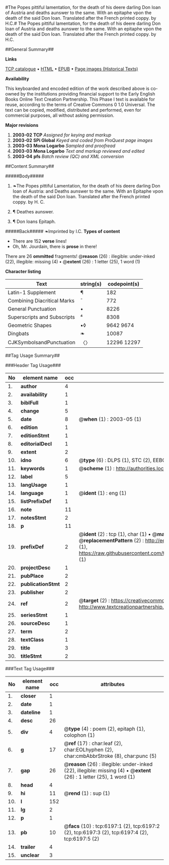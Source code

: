 #The Popes pittiful lamentation, for the death of his deere darling Don Ioan of Austria and deaths aunswer to the same. With an epitaphe vpon the death of the said Don Ioan. Translated after the French printed coppy. by H.C.#
The Popes pittiful lamentation, for the death of his deere darling Don Ioan of Austria and deaths aunswer to the same. With an epitaphe vpon the death of the said Don Ioan. Translated after the French printed coppy. by H.C.

##General Summary##

**Links**

[TCP catalogue](http://www.ota.ox.ac.uk/tcp/)  • 
[HTML](http://tei.it.ox.ac.uk/tcp/Texts-HTML/free/A02/A02218.html)  • 
[EPUB](http://tei.it.ox.ac.uk/tcp/Texts-EPUB/free/A02/A02218.epub) • 
[Page images (Historical Texts)](https://data.historicaltexts.jisc.ac.uk/view?pubId=eebo-99841601e&pageId=eebo-99841601e-6197-1)

**Availability**

This keyboarded and encoded edition of the
	       work described above is co-owned by the institutions
	       providing financial support to the Early English Books
	       Online Text Creation Partnership. This Phase I text is
	       available for reuse, according to the terms of Creative
	       Commons 0 1.0 Universal. The text can be copied,
	       modified, distributed and performed, even for
	       commercial purposes, all without asking permission.

**Major revisions**

1. __2003-02__ __TCP__ *Assigned for keying and markup*
1. __2003-02__ __SPi Global__ *Keyed and coded from ProQuest page images*
1. __2003-03__ __Mona Logarbo__ *Sampled and proofread*
1. __2003-03__ __Mona Logarbo__ *Text and markup reviewed and edited*
1. __2003-04__ __pfs__ *Batch review (QC) and XML conversion*

##Content Summary##

#####Body#####

1. ❧The Popes pittiful Lamentation, for the death of his deere darling Don Ioan of Austria: and Deaths aunswer to the same. With an Epitaphe vpon the death of the said Don Ioan. Translated after the French printed coppy. by H. C.

1. ¶ Deathes aunswer.

1. ¶ Don Ioans Epitaph.

#####Back#####
❧Imprinted by I.C.
**Types of content**

  * There are 152 **verse** lines!
  * Oh, Mr. Jourdain, there is **prose** in there!

There are 26 **ommitted** fragments! 
 @__reason__ (26) : illegible: under-inked (22), illegible: missing (4)  •  @__extent__ (26) : 1 letter (25), 1 word (1)

**Character listing**


|Text|string(s)|codepoint(s)|
|---|---|---|
|Latin-1 Supplement|¶|182|
|Combining             Diacritical Marks|̄|772|
|General Punctuation|•|8226|
|Superscripts             and Subscripts|⁴|8308|
|Geometric Shapes|▪◊|9642 9674|
|Dingbats|❧|10087|
|CJKSymbolsandPunctuation|〈〉|12296 12297|

##Tag Usage Summary##

###Header Tag Usage###

|No|element name|occ|attributes|
|---|---|---|---|
|1.|__author__|4||
|2.|__availability__|1||
|3.|__biblFull__|1||
|4.|__change__|5||
|5.|__date__|8| @__when__ (1) : 2003-05 (1)|
|6.|__edition__|1||
|7.|__editionStmt__|1||
|8.|__editorialDecl__|1||
|9.|__extent__|2||
|10.|__idno__|6| @__type__ (6) : DLPS (1), STC (2), EEBO-CITATION (1), PROQUEST (1), VID (1)|
|11.|__keywords__|1| @__scheme__ (1) : http://authorities.loc.gov/ (1)|
|12.|__label__|5||
|13.|__langUsage__|1||
|14.|__language__|1| @__ident__ (1) : eng (1)|
|15.|__listPrefixDef__|1||
|16.|__note__|11||
|17.|__notesStmt__|2||
|18.|__p__|11||
|19.|__prefixDef__|2| @__ident__ (2) : tcp (1), char (1)  •  @__matchPattern__ (2) : ([0-9\-]+):([0-9IVX]+) (1), (.+) (1)  •  @__replacementPattern__ (2) : http://eebo.chadwyck.com/downloadtiff?vid=$1&page=$2 (1), https://raw.githubusercontent.com/textcreationpartnership/Texts/master/tcpchars.xml#$1 (1)|
|20.|__projectDesc__|1||
|21.|__pubPlace__|2||
|22.|__publicationStmt__|2||
|23.|__publisher__|2||
|24.|__ref__|2| @__target__ (2) : https://creativecommons.org/publicdomain/zero/1.0/ (1), http://www.textcreationpartnership.org/docs/. (1)|
|25.|__seriesStmt__|1||
|26.|__sourceDesc__|1||
|27.|__term__|2||
|28.|__textClass__|1||
|29.|__title__|3||
|30.|__titleStmt__|2||


###Text Tag Usage###

|No|element name|occ|attributes|
|---|---|---|---|
|1.|__closer__|1||
|2.|__date__|1||
|3.|__dateline__|1||
|4.|__desc__|26||
|5.|__div__|4| @__type__ (4) : poem (2), epitaph (1), colophon (1)|
|6.|__g__|17| @__ref__ (17) : char:leaf (2), char:EOLhyphen (2), char:cmbAbbrStroke (8), char:punc (5)|
|7.|__gap__|26| @__reason__ (26) : illegible: under-inked (22), illegible: missing (4)  •  @__extent__ (26) : 1 letter (25), 1 word (1)|
|8.|__head__|4||
|9.|__hi__|11| @__rend__ (1) : sup (1)|
|10.|__l__|152||
|11.|__lg__|2||
|12.|__p__|1||
|13.|__pb__|10| @__facs__ (10) : tcp:6197:1 (2), tcp:6197:2 (2), tcp:6197:3 (2), tcp:6197:4 (2), tcp:6197:5 (2)|
|14.|__trailer__|4||
|15.|__unclear__|3||

